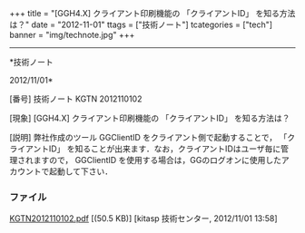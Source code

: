 ﻿+++
title = "[GGH4.X] クライアント印刷機能の 「クライアントID」 を知る方法は？"
date = "2012-11-01"
ttags = ["技術ノート"]
tcategories = ["tech"]
banner = "img/technote.jpg"
+++

-----------------------------------------------------------------------------------------------------------------------------

*技術ノート

2012/11/01*


[番号]
技術ノート KGTN 2012110102

[現象]
[GGH4.X] クライアント印刷機能の 「クライアントID」 を知る方法は？

[説明]
弊社作成のツール GGClientID をクライアント側で起動することで，
「クライアントID」
を知ることが出来ます．なお，クライアントIDはユーザ毎に管理されますので，
GGClientID
を使用する場合は，GGのログオンに使用したアカウントで起動して下さい．


### ファイル

 
 


[KGTN2012110102.pdf](http://techreport.kitasp.net/attachments/download/1077/KGTN2012110102.pdf)
 [(50.5 KB)] [kitasp 技術センター, 2012/11/01
13:58]


 


 

